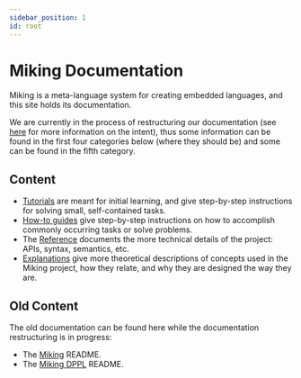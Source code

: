 ```yaml
---
sidebar_position: 1
id: root
---
```

# Miking Documentation

Miking is a meta-language system for creating embedded languages, and this site holds its documentation.

We are currently in the process of restructuring our documentation (see [here](https://documentation.divio.com/) for more information on the intent), thus some information can be found in the first four categories below (where they should be) and some can be found in the fifth category.

## Content

- [Tutorials](./tutorials/index.md) are meant for initial learning, and give step-by-step instructions for solving small, self-contained tasks.
- [How-to guides](./how-to-guides/index.md) give step-by-step instructions on how to accomplish commonly occurring tasks or solve problems.
- The [Reference](./reference/index.md) documents the more technical details of the project: APIs, syntax, semantics, etc.
- [Explanations](./explanations/index.md) give more theoretical descriptions of concepts used in the Miking project, how they relate, and why they are designed the way they are.

## Old Content

The old documentation can be found here while the documentation restructuring is in progress:

- The [Miking](/miking-readme) README.
- The [Miking DPPL](/miking-dppl-readme) README.
